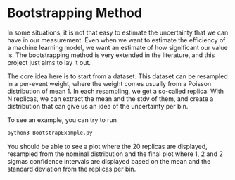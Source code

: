 
# Bootstrapping Method

In some situations, it is not that easy to estimate the uncertainty that we can have in our measurement. Even when we want to estimate the efficiency of a machine learning model, we want an estimate of how significant our value is. The bootstrapping method is very extended in the literature, and this project just aims to lay it out.

The core idea here is to start from a dataset. This dataset can be resampled in a per-event weight, where the weight comes usually from a Poisson distribution of mean 1. In each resampling, we get a so-called replica. With N replicas, we can extract the mean and the stdv of them, and create a distribution that can give us an idea of the uncertainty per bin.

To see an example, you can try to run

```bash
python3 BootstrapExample.py
```

You should be able to see a plot where the 20 replicas are displayed, resampled from the nominal distribution and the final plot where 1, 2 and 2 sigmas confidence intervals are displayed based on the mean and the standard deviation from the replicas per bin.